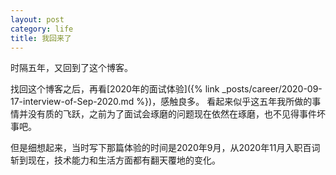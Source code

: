 ```yaml
---
layout: post
category: life
title: 我回来了
---
```

时隔五年，又回到了这个博客。

找回这个博客之后，再看[2020年的面试体验]({% link _posts/career/2020-09-17-interview-of-Sep-2020.md %})，感触良多。 
看起来似乎这五年我所做的事情并没有质的飞跃，之前为了面试会琢磨的问题现在依然在琢磨，也不见得事件坏事吧。

但是细想起来，当时写下那篇体验的时间是2020年9月，从2020年11月入职百词斩到现在，技术能力和生活方面都有翻天覆地的变化。

